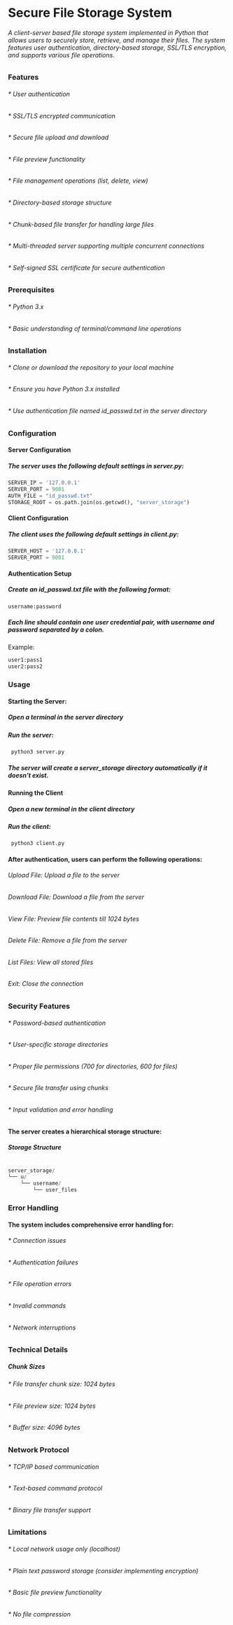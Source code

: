 # Secure File Storage System
###### A client-server based file storage system implemented in Python that allows users to securely store, retrieve, and manage their files. The system features user authentication, directory-based storage, SSL/TLS encryption, and supports various file operations.
### Features
###### * User authentication
###### * SSL/TLS encrypted communication
###### * Secure file upload and download
###### * File preview functionality
###### * File management operations (list, delete, view)
###### * Directory-based storage structure
###### * Chunk-based file transfer for handling large files
###### * Multi-threaded server supporting multiple concurrent connections
###### * Self-signed SSL certificate for secure authentication

### Prerequisites

###### * Python 3.x
###### * Basic understanding of terminal/command line operations

### Installation

###### * Clone or download the repository to your local machine
###### * Ensure you have Python 3.x installed
###### * Use authentication file named id_passwd.txt in the server directory

### Configuration
#### Server Configuration
##### The server uses the following default settings in server.py:
```python
SERVER_IP = '127.0.0.1'
SERVER_PORT = 9001
AUTH_FILE = "id_passwd.txt"
STORAGE_ROOT = os.path.join(os.getcwd(), "server_storage")
```
#### Client Configuration
##### The client uses the following default settings in client.py:
```python
SERVER_HOST = '127.0.0.1'
SERVER_PORT = 9001
```
#### Authentication Setup
##### Create an id_passwd.txt file with the following format:
```python
username:password
```
##### Each line should contain one user credential pair, with username and password separated by a colon.
Example:
```python
user1:pass1
user2:pass2
```
### Usage
#### Starting the Server:

##### Open a terminal in the server directory
##### Run the server:
```python
 python3 server.py
```
##### The server will create a server_storage directory automatically if it doesn't exist.
#### Running the Client
##### Open a new terminal in the client directory
##### Run the client:
```python
 python3 client.py
```

#### After authentication, users can perform the following operations:

###### Upload File: Upload a file to the server
###### Download File: Download a file from the server
###### View File: Preview file contents till 1024 bytes
###### Delete File: Remove a file from the server
###### List Files: View all stored files
###### Exit: Close the connection

### Security Features

###### * Password-based authentication
###### * User-specific storage directories
###### * Proper file permissions (700 for directories, 600 for files)
###### * Secure file transfer using chunks
###### * Input validation and error handling
#### The server creates a hierarchical storage structure:
##### Storage Structure
```python

server_storage/
└── u/
    └── username/
        └── user_files
```
### Error Handling
#### The system includes comprehensive error handling for:
###### * Connection issues
###### * Authentication failures
###### * File operation errors
###### * Invalid commands
###### * Network interruptions

### Technical Details
##### Chunk Sizes

###### * File transfer chunk size: 1024 bytes
###### * File preview size: 1024 bytes
###### * Buffer size: 4096 bytes

### Network Protocol

###### * TCP/IP based communication
###### * Text-based command protocol
###### * Binary file transfer support

### Limitations

###### * Local network usage only (localhost)
###### * Plain text password storage (consider implementing encryption)
###### * Basic file preview functionality
###### * No file compression
